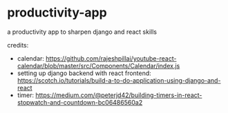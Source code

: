 # productivity-app
a productivity app to sharpen django and react skills

credits:
- calendar: https://github.com/rajeshpillai/youtube-react-calendar/blob/master/src/Components/Calendar/index.js
- setting up django backend with react frontend: https://scotch.io/tutorials/build-a-to-do-application-using-django-and-react
- timer: https://medium.com/@peterjd42/building-timers-in-react-stopwatch-and-countdown-bc06486560a2
